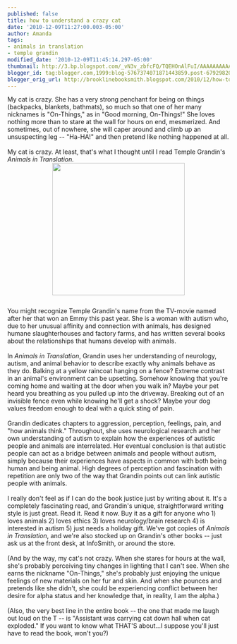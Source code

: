 ```yaml
---
published: false
title: how to understand a crazy cat
date: '2010-12-09T11:27:00.003-05:00'
author: Amanda
tags:
- animals in translation
- temple grandin
modified_date: '2010-12-09T11:45:14.297-05:00'
thumbnail: http://3.bp.blogspot.com/_vN3v_zbfcFQ/TQEHOnAlFuI/AAAAAAAAAA4/PxOZJFM0zuI/s72-c/41YtOmq5d2L._SL500_AA300_.jpg
blogger_id: tag:blogger.com,1999:blog-5767374071871443859.post-6792982028108316037
blogger_orig_url: http://brooklinebooksmith.blogspot.com/2010/12/how-to-understand-crazy-cat.html
---
```


My cat is crazy. She has a very strong penchant for being on things (backpacks, blankets, bathmats), so much so that one of her many nicknames is "On-Things," as in "Good morning, On-Things!" She loves nothing more than to stare at the wall for hours on end, mesmerized. And sometimes, out of nowhere, she will caper around and climb up an unsuspecting leg -- "Ha-HA!" and then pretend like nothing happened at all.<br /><br />My cat is crazy. At least, that's what I thought until I read Temple Grandin's <span style="font-style: italic;">Animals in Translation.</span><br /><a onblur="try {parent.deselectBloggerImageGracefully();} catch(e) {}" href="http://3.bp.blogspot.com/_vN3v_zbfcFQ/TQEHOnAlFuI/AAAAAAAAAA4/PxOZJFM0zuI/s1600/41YtOmq5d2L._SL500_AA300_.jpg"><img style="margin: 0px auto 10px; display: block; text-align: center; cursor: pointer; width: 300px; height: 300px;" src="http://3.bp.blogspot.com/_vN3v_zbfcFQ/TQEHOnAlFuI/AAAAAAAAAA4/PxOZJFM0zuI/s320/41YtOmq5d2L._SL500_AA300_.jpg" alt="" id="BLOGGER_PHOTO_ID_5548724163468138210" border="0" /></a><br />You might recognize Temple Grandin's name from the TV-movie named after her that won an Emmy this past year. She is a woman with autism who, due to her unusual affinity and connection with animals, has designed humane slaughterhouses and factory farms, and has written several books about the relationships that humans develop with animals.<br /><br />In <span style="font-style: italic;">Animals in Translation</span>, Grandin uses her understanding of neurology, autism, and animal behavior to describe exactly why animals behave as they do. Balking at a yellow raincoat hanging on a fence? Extreme contrast in an animal's environment can be upsetting. Somehow knowing that you're coming home and waiting at the door when you walk in? Maybe your pet heard you breathing as you pulled up into the driveway. Breaking out of an invisible fence even while knowing he'll get a shock? Maybe your dog values freedom enough to deal with a quick sting of pain.<br /><br />Grandin dedicates chapters to aggression, perception, feelings, pain, and "how animals think." Throughout, she uses neurological research and her own understanding of autism to explain how the experiences of autistic people and animals are interrelated. Her eventual conclusion is that autistic people can act as a bridge between animals and people without autism, simply because their experiences have aspects in common with both being human and being animal. High degrees of perception and fascination with repetition are only two of the way that Grandin points out can link autistic people with animals.<br /><br />I really don't feel as if I can do the book justice just by writing about it. It's a completely fascinating read, and Grandin's unique, straightforward writing style is just great. Read it. Read it now. Buy it as a gift for anyone who 1) loves animals 2) loves ethics 3) loves neurology/brain research 4) is interested in autism 5) just needs a holiday gift. We've got copies of <span style="font-style: italic;">Animals in Translation</span>, and we're also stocked up on Grandin's other books -- just ask us at the front desk, at InfoSmith, or around the store.<br /><br />(And by the way, my cat's not crazy. When she stares for hours at the wall, she's probably perceiving tiny changes in lighting that I can't see. When she earns the nickname "On-Things," she's probably just enjoying the unique feelings of new materials on her fur and skin. And when she pounces and pretends like she didn't, she could be experiencing conflict between her desire for alpha status and her knowledge that, in reality, I am the alpha.)<br /><br />(Also, the very best line in the entire book -- the one that made me laugh out loud on the T -- is "Assistant was carrying cat down hall when cat exploded." If you want to know what THAT'S about...I suppose you'll just have to read the book, won't you?)